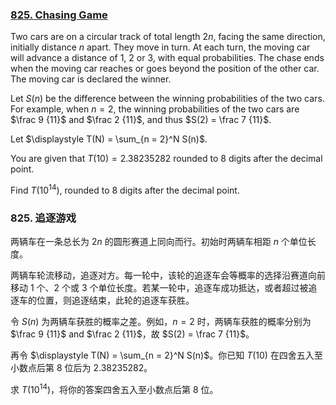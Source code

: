 ### [825. Chasing Game](https://pe.xiaoyaowudi.com/problem=825)

Two cars are on a circular track of total length $2n$, facing the same direction, initially distance $n$ apart.
They move in turn. At each turn, the moving car will advance a distance of $1$, $2$ or $3$, with equal probabilities.
The chase ends when the moving car reaches or goes beyond the position of the other car. The moving car is declared the winner.

Let $S(n)$ be the difference between the winning probabilities of the two cars.
For example, when $n = 2$, the winning probabilities of the two cars are $\frac 9 {11}$ and $\frac 2 {11}$, and thus $S(2) = \frac 7 {11}$.

Let $\displaystyle T(N) = \sum_{n = 2}^N S(n)$.

You are given that $T(10) = 2.38235282$ rounded to 8 digits after the decimal point.

Find $T(10^{14})$, rounded to 8 digits after the decimal point.



### 825. 追逐游戏

两辆车在一条总长为 $2n$ 的圆形赛道上同向而行。初始时两辆车相距 $n$ 个单位长度。

两辆车轮流移动，追逐对方。每一轮中，该轮的追逐车会等概率的选择沿赛道向前移动 $1$ 个、$2$ 个或 $3$ 个单位长度。若某一轮中，追逐车成功抵达，或者超过被追逐车的位置，则追逐结束，此轮的追逐车获胜。

令 $S(n)$ 为两辆车获胜的概率之差。例如，$n = 2$ 时，两辆车获胜的概率分别为 $\frac 9 {11}$ and $\frac 2 {11}$，故 $S(2) = \frac 7 {11}$。

再令 $\displaystyle T(N) = \sum_{n = 2}^N S(n)$。你已知 $T(10)$ 在四舍五入至小数点后第 8 位后为 $2.38235282$。

求 $T(10^{14})$，将你的答案四舍五入至小数点后第 8 位。

